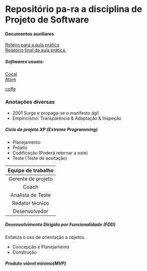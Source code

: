 <h1>Repositório pa-ra a disciplina de Projeto de Software</h1>

<h4>Documentos auxiliares </h4>


<a href="Roteiro%20aula%20pratica.pdf">Roteiro para a aula prática</a> </br>
<a href="main.pdf"> Relatório final da aula prática.</a> </br>

<h5> Softwares usuais: </h5><p>
<a href="https://cocalc.com/software">Cocal</a> <br/>
<a href="https://atom.io/">Atom</a> <br/>

 <a href="https://buy.stripe.com/test_14k5lPbFNfLx2hGdQQ">coffe</a> <br/>
</p>



<h3> Anotações diversas </h3>

* 2001 Surge e propaga-se o manifesto ágil <br>
* Empiricismo: Transparência & Adaptação & Inspeção <br>

<h5> Ciclo de projeto XP (Extreme Programming) </h5>

* Planejamento <br>
* Projeto <br>
* Codificação (Poderá retornar a este) <br>
* Teste (Teste de aceitação) <br>

 Equipe de trabalho |
 :-------: |
 Gerente de projeto |
 Coach |
 Analista de Teste |
 Redator técnico |
 Desenvolvedor |

 <h5>Desenvolvimento Dirigido por Funcionalidade (FDD) </h5>
 Enfatiza o uso de orientação a objetos. <br>

 * Concepção e Planejamento <br>
 * Construção <br>

<h5> Produto viável mínimo(MVP) </h5>
